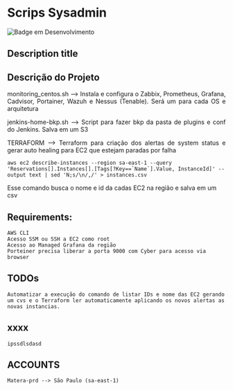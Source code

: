 # Scrips Sysadmin

![Badge em Desenvolvimento](http://img.shields.io/static/v1?label=STATUS&message=EM%20DESENVOLVIMENTO&color=GREEN&style=for-the-badge)

##  Description title


## Descrição do Projeto
<p align="justify">monitoring_centos.sh --> Instala e configura o Zabbix, Prometheus, Grafana, Cadvisor, Portainer, Wazuh e Nessus (Tenable). Será um para cada OS e arquitetura</p>
<p align="justify">jenkins-home-bkp.sh  --> Script para fazer bkp da pasta de plugins e conf do Jenkins. Salva em um S3</p>
<p align="justify">TERRAFORM            --> Terraform para criação dos alertas de system status e gerar auto healing para EC2 que estejam paradas por falha</p>

```
aws ec2 describe-instances --region sa-east-1 --query 'Reservations[].Instances[].[Tags[?Key==`Name`].Value, InstanceId]' --output text | sed 'N;s/\n/,/' > instances.csv
```

Esse comando busca o nome e id da cadas EC2 na região e salva em um csv

## Requirements:
```
AWS CLI
Acesso SSM ou SSH a EC2 como root
Acesso ao Managed Grafana da região
Porteiner precisa liberar a porta 9000 com Cyber para acesso via browser

```

## TODOs
```
Automatizar a execução do comando de listar IDs e nome das EC2 gerando um cvs e o Terraform ler automaticamente aplicando os novos alertas as novas instancias.
```

## xxxx
```
ipssdlsdasd

```

## ACCOUNTS
```
Matera-prd --> São Paulo (sa-east-1)
```
